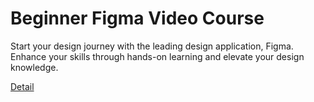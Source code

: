 # Beginner Figma Video Course

Start your design journey with the leading design application, Figma. Enhance your skills through hands-on learning and elevate your design knowledge. 

[Detail](https://eduitfree.com/46uE)